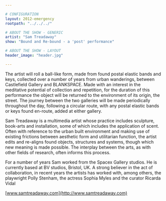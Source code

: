 ```yaml
---

# CONFIGURATION
layout: 2012-emergency
rootpath: "../../../"

# ABOUT THE SHOW - GENERIC
artist: "Sam Treadaway"
show: "Bound and Re-bound - a 'post' performance"

# ABOUT THE SHOW - LAYOUT
header_image: "header.jpg"

---
```


The artist will roll a ball-like form, made from found postal elastic bands and keys, collected over a number of years from urban wanderings, between Castlefield Gallery and BLANKSPACE. Made with an interest in the meditative potential of collection and repetition, for the duration of this performance the object will be returned to the environment of its origin, the street. The journey between the two galleries will be made periodically throughout the day, following a circular route, with any postal elastic bands or keys found en-route, added at either gallery.    

Sam Treadaway is a multimedia artist whose practice includes sculpture, book-arts and installation, some of which includes the application of scent. Often with reference to the urban built environment and making use of existing frictions between aesthetic form and utilitarian function, the artist edits and re-aligns found objects, structures and systems, though which new meaning is made possible. The interplay between the arts, as with other fields of research, often informs this process.       

For a number of years Sam worked from the Spacex Gallery studios. He is currently based at BV studios, Bristol, UK. A strong believer in the act of collaboration, in recent years the artists has worked with, among others, the playwright Polly Stenham, the actress Sophia Myles and the curator Ricarda Vidal

[www.samtreadaway.com](http://www.samtreadaway.com)    
